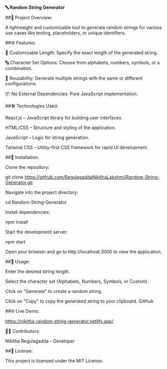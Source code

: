 **🔤 Random String Generator**


##📄 Project Overview:

A lightweight and customizable tool to generate random strings for various use cases like testing, placeholders, or unique identifiers.



##⚙️ Features:

🔢 Customizable Length: Specify the exact length of the generated string.

🔠 Character Set Options: Choose from alphabets, numbers, symbols, or a combination.

🔄 Reusability: Generate multiple strings with the same or different configurations.

📦 No External Dependencies: Pure JavaScript implementation.



##🛠️ Technologies Used:

React.js – JavaScript library for building user interfaces.

HTML/CSS – Structure and styling of the application.

JavaScript – Logic for string generation.

Tailwind CSS – Utility-first CSS framework for rapid UI development.



##🚀 Installation:

Clone the repository:

git clone https://github.com/RegulagaddaNikithaLakshmi/Random-String-Generator.git


Navigate into the project directory:

cd Random-String-Generator


Install dependencies:

npm install


Start the development server:

npm start


Open your browser and go to http://localhost:3000 to view the application.



##🎯 Usage:

Enter the desired string length.

Select the character set (Alphabets, Numbers, Symbols, or Custom).

Click on "Generate" to create a random string.

Click on "Copy" to copy the generated string to your clipboard.
GitHub



##🌐 Live Demo:

   https://nikitha-random-string-generator.netlify.app/



👩‍💻 Contributors:

Nikitha Regulagadda – Developer



##📄 License:

This project is licensed under the MIT License.

